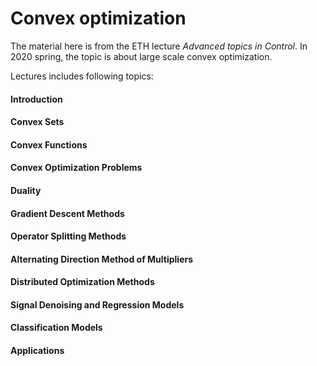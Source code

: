 # Convex optimization
The material here is from the ETH lecture *Advanced topics in Control*. In 2020 spring, the topic is about large scale convex optimization.

Lectures includes following topics:

#### Introduction
#### Convex Sets
#### Convex Functions
#### Convex Optimization Problems
#### Duality
#### Gradient Descent Methods
#### Operator Splitting Methods
#### Alternating Direction Method of Multipliers
#### Distributed Optimization Methods
#### Signal Denoising and Regression Models
#### Classification Models
#### Applications